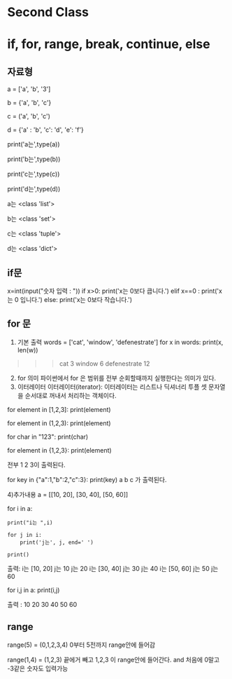 Second Class
=============
if, for, range, break, continue, else
=============
자료형
-------------
a = ['a', 'b', '3']

b = {'a', 'b', 'c'}

c = ('a', 'b', 'c')

d = {'a' : 'b', 'c': 'd', 'e': 'f'}

print('a는',type(a))

print('b는',type(b))

print('c는',type(c))

print('d는',type(d))

a는 <class 'list'>

b는 <class 'set'>

c는 <class 'tuple'>

d는 <class 'dict'>

if문
-------------
x=int(input("숫자 입력 : "))
if x>0:
    print('x는 0보다 큽니다.')
elif x==0 :
    print('x는 0 입니다.')
else:
    print('x는 0보다 작습니다.')

for 문
-------------
1) 기본 출력
words = ['cat', 'window', 'defenestrate']
for x in words:
  print(x, len(w))
>>>cat 3
window 6
defenestrate 12
2) for 의미
파이썬에서 for 은 범위를 전부 순회할때까지 실행한다는 의미가 있다.
3) 이터레이터
이터레이터(iterator): 이터레이터는 리스트나 딕셔너리 투플 셋 문자열을 순서대로 꺼내서 처리하는 객체이다.

for element in [1,2,3]:
  print(element)
  
for element in (1,2,3):
  print(element)

for char in "123":
  print(char)

for element in {1,2,3}:
  print(element)
  
전부
1
2
3이 출력된다.

for key in {"a":1,"b":2,"c":3}:
  print(key)
a
b
c 가 출력된다.

4)추가내용
a = [[10, 20], [30, 40], [50, 60]]

for i in a:

    print("i는 ",i)
    
    for j in i:
        print('j는', j, end=' ')
        
    print()
    
출력:
i는  [10, 20]
j는 10 j는 20 
i는  [30, 40]
j는 30 j는 40 
i는  [50, 60]
j는 50 j는 60 

for i,j in a:
    print(i,j)

출력 : 
10 20
30 40
50 60

range
-------------
range(5) = (0,1,2,3,4)      0부터 5전까지 range안에 들어감

range(1,4) = (1,2,3)        끝에거 빼고 1,2,3 이 range안에 들어간다. and 처음에 0말고 -3같은 숫자도 입력가능






